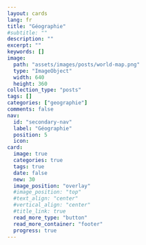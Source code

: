 ```yaml
---
layout: cards
lang: fr
title: "Géographie"
#subtitle: ""
description: ""
excerpt: ""
keywords: []
image:
  path: "assets/images/posts/world-map.png"
  type: "ImageObject"
  width: 640
  height: 360
collection_type: "posts"
tags: []
categories: ["geographie"]
comments: false
nav:
  id: "secondary-nav"
  label: "Géographie"
  position: 5
  icon:
card:
  image: true
  categories: true
  tags: true
  date: false
  new: 30
  image_position: "overlay"
  #image_position: "top"
  #text_align: "center"
  #vertical_align: "center"
  #title_link: true
  read_more_type: "button"
  read_more_container: "footer"
  progress: true
---
```

